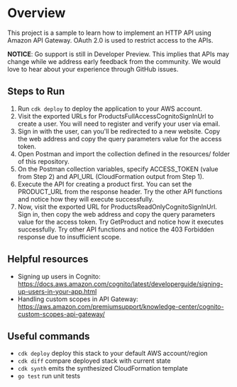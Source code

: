# Overview

This project is a sample to learn how to implement an HTTP API using Amazon API Gateway. OAuth 2.0 is used to restrict access to the APIs.

**NOTICE**: Go support is still in Developer Preview. This implies that APIs may
change while we address early feedback from the community. We would love to hear
about your experience through GitHub issues.

## Steps to Run

1. Run `cdk deploy` to deploy the application to your AWS account.
2. Visit the exported URLs for ProductsFullAccessCognitoSignInUrl to create a user. You will need to register and verify your user via email.
3. Sign in with the user, can you'll be redirected to a new website. Copy the web address and copy the query parameters value for the access token.
4. Open Postman and import the collection defined in the resources/ folder of this repository.
5. On the Postman collection variables, specify ACCESS_TOKEN (value from Step 2) and API_URL (CloudFormation output from Step 1).
6. Execute the API for creating a product first. You can set the PRODUCT_URL from the response header. Try the other API functions and notice how they will execute successfully.
7. Now, visit the exported URL for ProductsReadOnlyCognitoSignInUrl. Sign in, then copy the web address and copy the query parameters value for the access token. Try GetProduct and notice how it executes successfully. Try other API functions and notice the 403 Forbidden response due to insufficient scope.

## Helpful resources

 * Signing up users in Cognito: https://docs.aws.amazon.com/cognito/latest/developerguide/signing-up-users-in-your-app.html
 * Handling custom scopes in API Gateway: https://aws.amazon.com/premiumsupport/knowledge-center/cognito-custom-scopes-api-gateway/

## Useful commands

 * `cdk deploy`      deploy this stack to your default AWS account/region
 * `cdk diff`        compare deployed stack with current state
 * `cdk synth`       emits the synthesized CloudFormation template
 * `go test`         run unit tests
